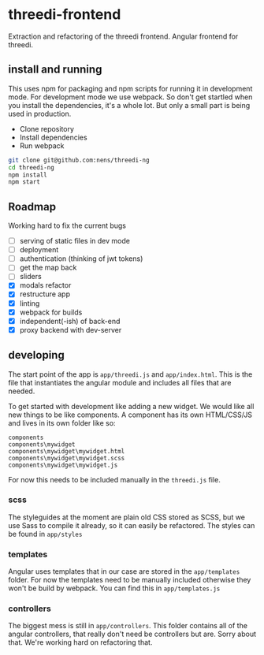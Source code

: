 # threedi-frontend
Extraction and refactoring of the threedi frontend. Angular frontend for threedi.

## install and running
This uses npm for packaging and npm scripts for running it in development mode.
For development mode we use webpack. So don't get startled when you install
the dependencies, it's a whole lot. But only a small part is being used in
production.

* Clone repository
* Install dependencies
* Run webpack

```bash
git clone git@github.com:nens/threedi-ng
cd threedi-ng
npm install
npm start
```

## Roadmap

Working hard to fix the current bugs

- [ ] serving of static files in dev mode
- [ ] deployment
- [ ] authentication (thinking of jwt tokens)
- [ ] get the map back
- [ ] sliders
- [x] modals refactor
- [x] restructure app
- [x] linting
- [x] webpack for builds
- [x] independent(-ish) of back-end
- [x] proxy backend with dev-server

## developing
The start point of the app is `app/threedi.js` and `app/index.html`.
This is the file that instantiates the angular module and includes all files
that are needed.

To get started with development like adding a new widget. We would like all new
things to be like components. A component has its own HTML/CSS/JS and lives
in its own folder like so:
```
components
components\mywidget
components\mywidget\mywidget.html
components\mywidget\mywidget.scss
components\mywidget\mywidget.js
```
For now this needs to be included manually in the `threedi.js` file.

### scss
The styleguides at the moment are plain old CSS stored as SCSS, but we use Sass
to compile it already, so it can easily be refactored.
The styles can be found in `app/styles`

### templates
Angular uses templates that in our case are stored in the `app/templates`
folder.
For now the templates need to be manually included otherwise they won't be build
by webpack. You can find this in `app/templates.js`

### controllers
The biggest mess is still in `app/controllers`. This folder contains all of the
angular controllers, that really don't need be controllers but are. Sorry about
that.
We're working hard on refactoring that.

